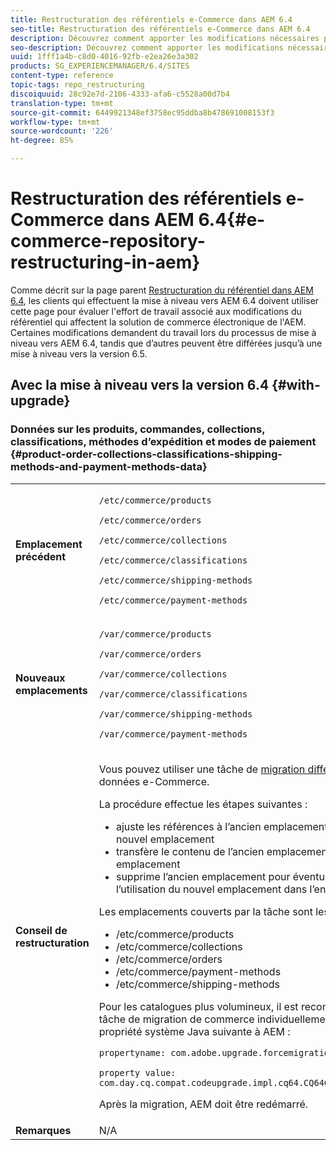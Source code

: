 ```yaml
---
title: Restructuration des référentiels e-Commerce dans AEM 6.4
seo-title: Restructuration des référentiels e-Commerce dans AEM 6.4
description: Découvrez comment apporter les modifications nécessaires pour migrer vers la nouvelle structure de référentiel dans AEM 6.4 pour e-Commerce.
seo-description: Découvrez comment apporter les modifications nécessaires pour migrer vers la nouvelle structure de référentiel dans AEM 6.4 pour e-Commerce.
uuid: 1fff1a4b-c8d0-4016-92fb-e2ea26e3a302
products: SG_EXPERIENCEMANAGER/6.4/SITES
content-type: reference
topic-tags: repo_restructuring
discoiquuid: 28c92e7d-2106-4333-afa6-c5528a00d7b4
translation-type: tm+mt
source-git-commit: 6449921348ef3758ec95ddba8b478691008153f3
workflow-type: tm+mt
source-wordcount: '226'
ht-degree: 85%

---
```



# Restructuration des référentiels e-Commerce dans AEM 6.4{#e-commerce-repository-restructuring-in-aem}

Comme décrit sur la page parent [Restructuration du référentiel dans AEM 6.4](/help/sites-deploying/repository-restructuring.md), les clients qui effectuent la mise à niveau vers AEM 6.4 doivent utiliser cette page pour évaluer l&#39;effort de travail associé aux modifications du référentiel qui affectent la solution de commerce électronique de l&#39;AEM. Certaines modifications demandent du travail lors du processus de mise à niveau vers AEM 6.4, tandis que d’autres peuvent être différées jusqu’à une mise à niveau vers la version 6.5.

## Avec la mise à niveau vers la version 6.4 {#with-upgrade}

### Données sur les produits, commandes, collections, classifications, méthodes d’expédition et modes de paiement {#product-order-collections-classifications-shipping-methods-and-payment-methods-data}

<table> 
 <tbody>
  <tr>
   <td><strong>Emplacement précédent</strong></td> 
   <td><p><code>/etc/commerce/products</code></p> <p><code>/etc/commerce/orders</code></p> <p><code>/etc/commerce/collections</code></p> <p><code>/etc/commerce/classifications</code></p> <p><code>/etc/commerce/shipping-methods</code></p> <p><code>/etc/commerce/payment-methods</code></p> </td> 
  </tr>
  <tr>
   <td><strong>Nouveaux emplacements</strong></td> 
   <td><p><code>/var/commerce/products</code></p> <p><code>/var/commerce/orders</code></p> <p><code>/var/commerce/collections</code></p> <p><code>/var/commerce/classifications</code></p> <p><code>/var/commerce/shipping-methods</code></p> <p><code>/var/commerce/payment-methods</code></p> </td> 
  </tr>
  <tr>
   <td><strong>Conseil de restructuration</strong></td> 
   <td><p>Vous pouvez utiliser une tâche de <a href="/help/sites-deploying/lazy-content-migration.md" target="_blank">migration différée</a> pour migrer les données e-Commerce.</p> <p>La procédure effectue les étapes suivantes :</p> 
    <ul> 
     <li>ajuste les références à l’ancien emplacement pour pointer vers le nouvel emplacement</li> 
     <li>transfère le contenu de l’ancien emplacement vers le nouvel emplacement</li> 
     <li>supprime l’ancien emplacement pour éventuellement activer l’utilisation du nouvel emplacement dans l’ensemble du système</li> 
    </ul> <p>Les emplacements couverts par la tâche sont les suivants :</p> 
    <ul> 
     <li>/etc/commerce/products</li> 
     <li>/etc/commerce/collections<br /> </li> 
     <li>/etc/commerce/orders<br /> </li> 
     <li>/etc/commerce/payment-methods<br /> </li> 
     <li>/etc/commerce/shipping-methods<br /> </li> 
    </ul> <p>Pour les catalogues plus volumineux, il est recommandé d’exécuter la tâche de migration de commerce individuellement en transmettant la propriété système Java suivante à AEM :</p> <p><code>propertyname: com.adobe.upgrade.forcemigration</code></p> <p><code>property value: com.day.cq.compat.codeupgrade.impl.cq64.CQ64CommerceMigrationTask</code></p> <p>Après la migration, AEM doit être redémarré.</p> </td> 
  </tr>
  <tr>
   <td><strong>Remarques</strong></td> 
   <td>N/A<br /> </td> 
  </tr>
 </tbody>
</table>

